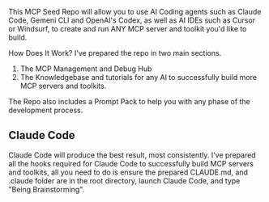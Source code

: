 This MCP Seed Repo will allow you to use AI Coding agents such as Claude Code, Gemeni CLI and OpenAI's Codex, as well as AI IDEs such as Cursor or Windsurf, to create and run ANY MCP server and toolkit you'd like to build. 

How Does It Work?
I've prepared the repo in two main sections. 
1) The MCP Management and Debug Hub
2) The Knowledgebase and tutorials for any AI to successfully build more MCP servers and toolkits.

The Repo also includes a Prompt Pack to help you with any phase of the development process.

## Claude Code  
Claude Code will produce the best result, most consistently. 
I've prepared all the hooks required for Claude Code to successfully build MCP servers and toolkits, all you need to do is ensure the prepared CLAUDE.md, and .claude folder are in the root directory, launch Claude Code, and type "Being Brainstorming".


